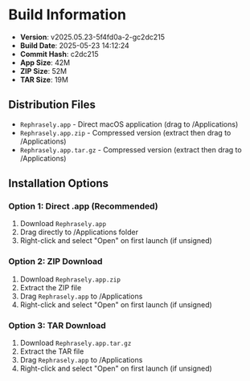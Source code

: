 # Build Information

- **Version**: v2025.05.23-5f4fd0a-2-gc2dc215
- **Build Date**: 2025-05-23 14:12:24
- **Commit Hash**: c2dc215
- **App Size**:  42M
- **ZIP Size**:  52M
- **TAR Size**:  19M

## Distribution Files

- `Rephrasely.app` - Direct macOS application (drag to /Applications)
- `Rephrasely.app.zip` - Compressed version (extract then drag to /Applications)
- `Rephrasely.app.tar.gz` - Compressed version (extract then drag to /Applications)

## Installation Options

### Option 1: Direct .app (Recommended)
1. Download `Rephrasely.app`
2. Drag directly to /Applications folder
3. Right-click and select "Open" on first launch (if unsigned)

### Option 2: ZIP Download
1. Download `Rephrasely.app.zip`
2. Extract the ZIP file
3. Drag `Rephrasely.app` to /Applications
4. Right-click and select "Open" on first launch (if unsigned)

### Option 3: TAR Download
1. Download `Rephrasely.app.tar.gz`
2. Extract the TAR file
3. Drag `Rephrasely.app` to /Applications
4. Right-click and select "Open" on first launch (if unsigned)


